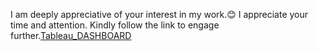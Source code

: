 I am deeply appreciative of your interest in my work.😊
I appreciate your time and attention. Kindly follow the link to engage further.[Tableau_DASHBOARD](https://lalit286.github.io/lalita2.github.io-/)

